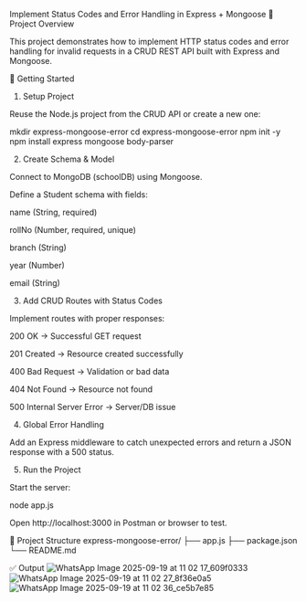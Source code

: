 Implement Status Codes and Error Handling in Express + Mongoose
📌 Project Overview

This project demonstrates how to implement HTTP status codes and error handling for invalid requests in a CRUD REST API built with Express and Mongoose.

🚀 Getting Started
1. Setup Project

Reuse the Node.js project from the CRUD API or create a new one:

mkdir express-mongoose-error
cd express-mongoose-error
npm init -y
npm install express mongoose body-parser

2. Create Schema & Model

Connect to MongoDB (schoolDB) using Mongoose.

Define a Student schema with fields:

name (String, required)

rollNo (Number, required, unique)

branch (String)

year (Number)

email (String)

3. Add CRUD Routes with Status Codes

Implement routes with proper responses:

200 OK → Successful GET request

201 Created → Resource created successfully

400 Bad Request → Validation or bad data

404 Not Found → Resource not found

500 Internal Server Error → Server/DB issue

4. Global Error Handling

Add an Express middleware to catch unexpected errors and return a JSON response with a 500 status.

5. Run the Project

Start the server:

node app.js


Open http://localhost:3000 in Postman or browser to test.

📂 Project Structure
express-mongoose-error/
 ├── app.js
 ├── package.json
 └── README.md


✅ Output
![WhatsApp Image 2025-09-19 at 11 02 17_609f0333](https://github.com/user-attachments/assets/be4c0e8c-302c-4e94-adca-14c27a386ad6)
![WhatsApp Image 2025-09-19 at 11 02 27_8f36e0a5](https://github.com/user-attachments/assets/f75f00a3-19c0-4cd4-accd-d954b0c976b4)
![WhatsApp Image 2025-09-19 at 11 02 36_ce5b7e85](https://github.com/user-attachments/assets/8d13b069-9e3b-4475-b3a0-847dc66505b4)




